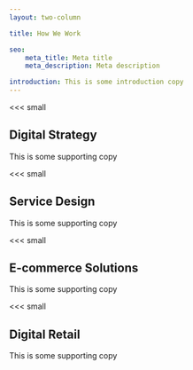 ```yaml
---
layout: two-column

title: How We Work

seo:
    meta_title: Meta title
    meta_description: Meta description

introduction: This is some introduction copy
---
```


<<< small
## Digital **Strategy**
This is some supporting copy
>>>

<<< small
## Service **Design**
This is some supporting copy
>>>

<<< small
## E-commerce **Solutions**
This is some supporting copy
>>>

<<< small
## Digital **Retail**
This is some supporting copy
>>>
